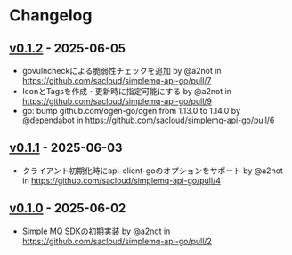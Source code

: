 # Changelog

## [v0.1.2](https://github.com/sacloud/simplemq-api-go/compare/v0.1.1...v0.1.2) - 2025-06-05
- govulncheckによる脆弱性チェックを追加 by @a2not in https://github.com/sacloud/simplemq-api-go/pull/7
- IconとTagsを作成・更新時に指定可能にする by @a2not in https://github.com/sacloud/simplemq-api-go/pull/9
- go: bump github.com/ogen-go/ogen from 1.13.0 to 1.14.0 by @dependabot in https://github.com/sacloud/simplemq-api-go/pull/6

## [v0.1.1](https://github.com/sacloud/simplemq-api-go/compare/v0.1.0...v0.1.1) - 2025-06-03
- クライアント初期化時にapi-client-goのオプションをサポート by @a2not in https://github.com/sacloud/simplemq-api-go/pull/4

## [v0.1.0](https://github.com/sacloud/simplemq-api-go/commits/v0.1.0) - 2025-06-02
- Simple MQ SDKの初期実装 by @a2not in https://github.com/sacloud/simplemq-api-go/pull/2
